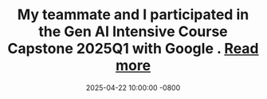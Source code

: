 ---
title: >-
    My teammate and I participated in the <b> Gen AI Intensive Course Capstone 2025Q1 with Google </b>.
    <a href="https://www.kaggle.com/code/barishachowdhury/scholarsense-kaggle-capstone-project" target="_blank">Read more <i class="fas fa-angle-double-right"></i></a>
date: 2025-04-22 10:00:00 -0800
---